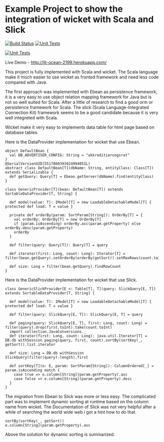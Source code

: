 Example Project to show the integration of wicket with Scala and Slick
==================
[![Build Status](https://travis-ci.org/pussinboots/akkreditierungsrat.svg?branch=master)](https://travis-ci.org/pussinboots/akkreditierungsrat)
[![Unit Tests](https://unitcover.herokuapp.com/api/pussinboots/akkreditierungsrat/badge)](https://unitcover.herokuapp.com/#/builds/pussinboots/akkreditierungsrat/builds)

[![Unit Tests](http://unitcover.herokuapp.com/api/pussinboots/akkreditierungsrat/testsuites/badge)](https://unitcover.herokuapp.com/#/builds/pussinboots/akkreditierungsrat/builds)

Live Demo - http://lit-ocean-2199.herokuapp.com/

This project is fully implemented with Scala and wicket. The Scala language make it 
much easier to use wicket as fronted framework and need less code compared with Java.

The first approach was implemented with Ebean as persistence framework, it is a very easy to use object
relation mapping framework for Java but is not so well suited for Scala. After a little of research to find a
good orm or persistence framework for Scala. The slick (Scala Language-Integrated Connection Kit) framework 
seems to be a good candidate because it is very well integreted with Scala. 

Wicket make it very easy to implements data table for html page based on database tables.


Here is the DataProvider implementation for wicket that use Ebean.
  
    object DefaultBean {
      val DB_ADVERTISER_CONFIG: String = "akkreditierungsrat"
    }
    @SerialVersionUID(5517860393924994051L)
    abstract class DefaultBean[T](dbName: String, entityClass: Class[T]) extends Serializable {
      def getQuery: Query[T] = Ebean.getServer(dbName).find(entityClass)
    }
  
    class GenericProvider[T](bean: DefaultBean[T]) extends SortableDataProvider[T, String] {
    
      def model(value: T): IModel[T] = new LoadableDetachableModel[T] { protected def load: T = value }
    
      private def orderBy(param: SortParam[String]): OrderBy[T] = {
        val orderBy: OrderBy[T] = new OrderBy[T]
        if (param.isAscending) orderBy.asc(param.getProperty) else orderBy.desc(param.getProperty)
        orderBy
      }
    
      def filter(query: Query[T]): Query[T] = query
    
      def iterator(first: Long, count: Long): Iterator[T] = filter(bean.getQuery).setOrderBy(orderBy(getSort)).setMaxRows(count.toInt).setFirstRow(first.toInt).findList().iterator
    
      def size: Long = filter(bean.getQuery).findRowCount
    }

Here is the DataProvider implementation for wicket that use Slick.

    class GenericSlickProvider[E <: Table[T], T](query: SlickQuery[E, T]) extends SortableDataProvider[T, String] {
    
      def model(value: T): IModel[T] = new LoadableDetachableModel[T] { protected def load: T = value }
    
      def filter(query: SlickQuery[E, T]): SlickQuery[E, T] = query
    
      def paging(query: SlickQuery[E, T], first: Long, count: Long) = filter(query).drop(first.toInt).take(count.toInt)
      import collection.JavaConversions._
      def iterator(first: Long, count: Long): java.util.Iterator[T] = DB.db withSession paging(query, first, count).sortBy(sortKey(_, getSort)).list.iterator
    
      def size: Long = DB.db withSession SlickQuery(filter(query).length).first
    
      def sortKey[T](e: E, param: SortParam[String]): ColumnOrdered[_] = param.isAscending match {
        case true => e.column[String](param.getProperty).asc
        case false => e.column[String](param.getProperty).desc
      }
    }

The migration from Ebean to Slick was more or less easy. The complicated part was to implement dynamic sorting 
at runtime based on the column name from wicket. The Documentation of Slick was not very helpful after a while 
of searching the world wide web i got a hint how to do that.

    sortBy(sortKey(_, getSort))
    e.column[String](param.getProperty).asc
    
Above the solution for dynamic sorting is summarized.
